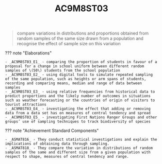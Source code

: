 ﻿---
tags: australian-curriculum
title: AC9M8ST03
type: note
---
> compare variations in distributions and proportions obtained from random samples of the same size drawn from a population and recognise the effect of sample size on this variation

??? note "Elaborations"

	- _AC9M8ST03_E1_ - comparing the proportion of students in favour of a proposal for a change in school uniform between different random samples of \(50\) students from the school population
	- _AC9M8ST03_E2_ - using digital tools to simulate repeated sampling of the same population, such as heights or arm spans of students, recording and comparing means, median and range of data between samples
	- _AC9M8ST03_E3_ - using relative frequencies from historical data to predict proportions and the likely number of outcomes in situations such as weather forecasting or the countries of origin of visitors to tourist attractions
	- _AC9M8ST03_E4_ - investigating the effect that adding or removing data from a data set has on measures of central tendency and spread
	- _AC9M8ST03_E5_ - investigating First Nations Ranger Groups and other groups’ use of sampling techniques to track biodiversity of species
??? note "Achievement Standard Components"

	- _ASMAT816_ - They conduct statistical investigations and explain the implications of obtaining data through sampling.
	- _ASMAT818_ - They compare the variation in distributions of random samples of the same and different size from a given population with respect to shape, measures of central tendency and range.